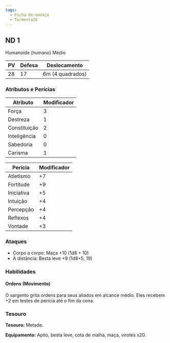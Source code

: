 ```yaml
---
tags:
  - Ficha-de-ameaça
  - Tormenta20
---
```

## ND 1
Humanoide (humano) Médio

| PV  | Defesa | Deslocamento     |
| --- | ------ | ---------------- |
| 28  | 17     | 6m (4 quadrados) |

### Atributos e Perícias

| Atributo     | Modificador |
| ------------ | ----------- |
| Força        | 3           |
| Destreza     | 1           |
| Constituição | 2           |
| Inteligência | 0           |
| Sabedoria    | 0           |
| Carisma      | 1           |

| Perícia    | Modificador |
| ---------- | ----------- |
| Atletismo  | +7          |
| Fortitude  | +9          |
| Iniciativa | +5          |
| Intuição   | +4          |
| Percepção  | +4          |
| Reflexos   | +4          |
| Vontade    | +3          |

### Ataques
- Corpo a corpo: Maça +10 (1d8 + 10)
- À distância: Besta leve +9 (1d8+5, 19)

### Habilidades
#### Ordens (Movimento)
O sargento grita ordens para seus aliados em alcance médio. Eles recebem +2 em testes de perícia até o fim da cena.

### Tesouro
**Tesouro:** Metade.

**Equipamento:** Apito, besta leve, cota de malha, maça, virotes x20.